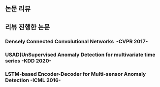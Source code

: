 ## 논문 리뷰

## 리뷰 진행한 논문
### Densely Connected Convolutional Networks ​ -CVPR 2017-
### USAD(UnSupervised Anomaly Detection for multivariate time series  -KDD 2020-
### LSTM-based Encoder-Decoder for Multi-sensor Anomaly Detection  -ICML 2016-
